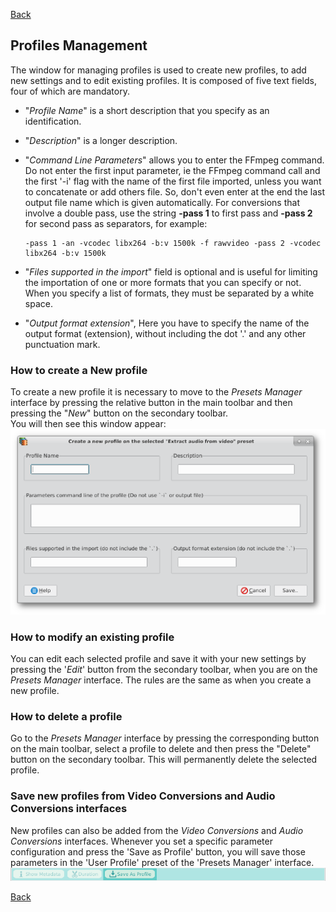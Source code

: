 [Back](../../../videomass_use.md)

## Profiles Management
The window for managing profiles is used to create new profiles, to add new settings and to edit existing profiles. 
It is composed of five text fields, four of which are mandatory.
- "_Profile Name_" is a short description that you specify as an identification.

- "_Description_" is a longer description.

- "_Command Line Parameters_" allows you to enter the FFmpeg command. Do not enter the first input parameter, ie the FFmpeg command call and the first '-i' flag with the name of the first file imported, unless you want to concatenate or add others file. So, don't even enter at the end the last output file name which is given automatically. For conversions that involve a double pass, use the string **-pass 1** to first pass and **-pass 2** for second pass as separators, for example:
  ```
  -pass 1 -an -vcodec libx264 -b:v 1500k -f rawvideo -pass 2 -vcodec libx264 -b:v 1500k
  ```
- "_Files supported in the import_" field is optional and is useful for limiting the importation of one or more formats 
  that you can specify or not. When you specify a list of formats, they must be separated by a white space.
  
- "_Output format extension_", Here you have to specify the name of the output format (extension), without including 
  the dot '.' and any other punctuation mark.

### How to create a New profile
To create a new profile it is necessary to move to the _Presets Manager_ interface by pressing the relative button in the 
main toolbar and then pressing the "_New_" button on the secondary toolbar.  
You will then see this window appear:   
![Image](../../../images/new_profile.png) 

### How to modify an existing profile
You can edit each selected profile and save it with your new settings by pressing the '_Edit_' button from the 
secondary toolbar, when you are on the _Presets Manager_ interface. The rules are the same as when you create a 
new profile.

### How to delete a profile
Go to the _Presets Manager_ interface by pressing the corresponding button on the main toolbar, select a profile 
to delete and then press the "Delete" button on the secondary toolbar. This will permanently delete the selected profile.

### Save new profiles from Video Conversions and Audio Conversions interfaces
New profiles can also be added from the _Video Conversions_ and _Audio Conversions_ interfaces. Whenever you set a 
specific parameter configuration and press the 'Save as Profile' button, you will save those parameters in the 
'User Profile' preset of the 'Presets Manager' interface.
![Image](../../../images/save_as_profile.png) 

[Back](../../../videomass_use.md)
